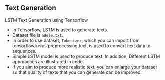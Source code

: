 ## Text Generation
LSTM Text Generation using Tensorflow
- In Tensorflow, LSTM is used to generate texts.
- Dataset file is `adele.txt`.
- In order to use dataset, `Tokenizer`, which you can import from tensorflow.keras.preprocessing.text, is used to convert text data to sequences.
- Simple LSTM model is used to produce text. In addition, Different LSTM approaches are illustrated in code.
- If you aim to produce more realistic text, you can enlarge your dataset so that quality of texts that you can generate can be improved.
